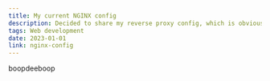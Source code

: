 ```yaml
---
title: My current NGINX config
description: Decided to share my reverse proxy config, which is obviously a safe choice.
tags: Web development
date: 2023-01-01
link: nginx-config
---
```


boopdeeboop